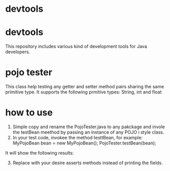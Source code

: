 # devtools
# devtools
This repository includes various kind of development tools for Java developers.

# pojo tester
This class help testing any getter and setter method pairs sharing the same primitive type.  It supports the following prmitive types:  String, int and float

# how to use
1. Simple copy and rename the PojoTester.java to any pakckage and invole the testBean meethod by passing an instance of any POJO i style class.
2. In your test code, invokee the method  testtBean, for example:
  MyPojoBean bean = new MyPojoBean();
  PojoTester.testBean(bean);

It will show the following results:

3. Replace with your desire asserts methods instead of printing the fields.


